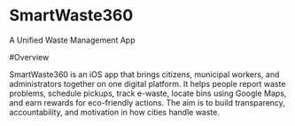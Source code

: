 # SmartWaste360
A Unified Waste Management App

#Overview

SmartWaste360 is an iOS app that brings citizens, municipal workers, and administrators together on one digital platform.
It helps people report waste problems, schedule pickups, track e-waste, locate bins using Google Maps, and earn rewards for eco-friendly actions.
The aim is to build transparency, accountability, and motivation in how cities handle waste.
